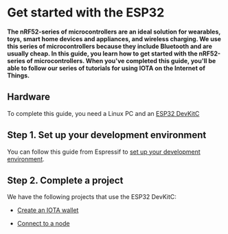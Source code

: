 # Get started with the ESP32

**The nRF52-series of microcontrollers are an ideal solution for wearables, toys, smart home devices and appliances, and wireless charging. We use this series of microcontrollers because they include Bluetooth and are usually cheap. In this guide, you learn how to get started with the nRF52-series of microcontrollers. When you've completed this guide, you'll be able to follow our series of tutorials for using IOTA on the Internet of Things.**

## Hardware

To complete this guide, you need a Linux PC and an [ESP32 DevKitC](https://www.espressif.com/en/products/hardware/esp32-devkitc/overview)

## Step 1. Set up your development environment

You can follow this guide from Espressif to [set up your development environment](https://docs.espressif.com/projects/esp-idf/en/latest/get-started/index.html).

## Step 2. Complete a project

We have the following projects that use the ESP32 DevKitC:

- [Create an IOTA wallet](https://blog.iota.org/iota-esp32-wallet-1b12b45d8a5)

- [Connect to a node](https://blog.iota.org/running-the-iota-cclient-library-on-esp32-4a1a5191afad)
